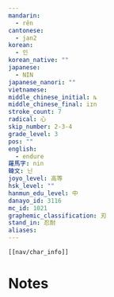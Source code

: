 ```yaml
---
mandarin:
  - rěn
cantonese:
  - jan2
korean:
  - 인
korean_native: ""
japanese:
  - NIN
japanese_nanori: ""
vietnamese:
middle_chinese_initial: ȵ
middle_chinese_final: iɪn
stroke_count: 7
radical: 心
skip_number: 2-3-4
grade_level: 3
pos: ""
english:
  - endure
羅馬字: nin
韓文: 닌
joyo_level: 高等
hsk_level: ""
hanmun_edu_level: 中
danayo_id: 3116
mc_id: 1021
graphemic_classification: 刃
stand_in: 忍耐
aliases:
---
```

```meta-bind-embed
[[nav/char_info]]
```

# Notes

